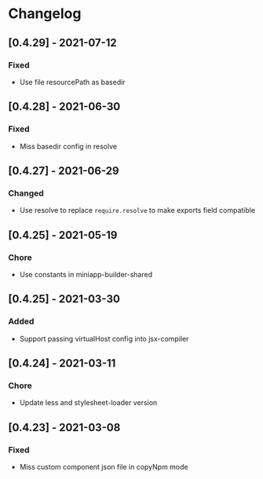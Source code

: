 # Changelog

## [0.4.29] - 2021-07-12

### Fixed

- Use file resourcePath as basedir

## [0.4.28] - 2021-06-30

### Fixed

- Miss basedir config in resolve

## [0.4.27] - 2021-06-29

### Changed

- Use resolve to replace `require.resolve` to make exports field compatible

## [0.4.25] - 2021-05-19

### Chore

- Use constants in miniapp-builder-shared

## [0.4.25] - 2021-03-30

### Added

- Support passing virtualHost config into jsx-compiler
## [0.4.24] - 2021-03-11

### Chore

- Update less and stylesheet-loader version

## [0.4.23] - 2021-03-08

### Fixed

- Miss custom component json file in copyNpm mode

